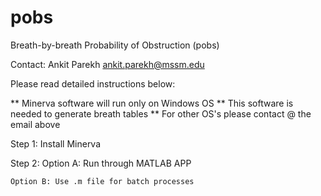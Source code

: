 # pobs
Breath-by-breath Probability of Obstruction (pobs)

Contact: 
Ankit Parekh
ankit.parekh@mssm.edu

Please read detailed instructions below:

** Minerva software will run only on Windows OS
** This software is needed to generate breath tables
** For other OS's please contact @ the email above

Step 1: Install Minerva

Step 2: 
	Option A: Run through MATLAB APP

	Option B: Use .m file for batch processes
